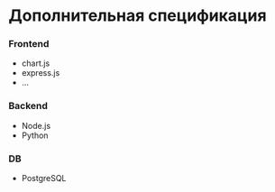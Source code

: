 # Дополнительная спецификация

### Frontend

- chart.js
- express.js
- ...

### Backend

- Node.js
- Python

### DB

- PostgreSQL